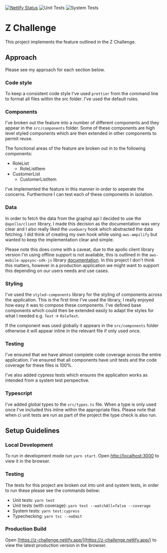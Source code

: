 [![Netlify Status](https://api.netlify.com/api/v1/badges/3c8f40b5-f302-419d-8666-bda2107375b3/deploy-status)](https://app.netlify.com/sites/z-challenge/deploys)
![Unit Tests](https://github.com/jwarykowski/z-challenge/actions/workflows/unit-tests.yml/badge.svg)
![System Tests](https://github.com/jwarykowski/z-challenge/actions/workflows/system-tests.yml/badge.svg)

# Z Challenge
This project implements the feature outlined in the Z Challenge.

## Approach
Please see my approach for each section below.

### Code style

To keep a consistent code style I've used `prettier` from the command line to format all files within the src folder. I've used the default rules.

### Components 
I've broken out the feature into a number of different components and they
appear in the `src/components` folder. Some of these components are high level
styled components which are then extended in other components to permit reuse.

The functional areas of the feature are broken out in to the following
components:

* RoleList
  * RoleListItem
* CustomerList
  * CustomerListItem

I've implemented the feature in this manner in order to seperate the concerns.
Furthermore I can test each of these components in isolation.

### Data
In order to fetch the data from the graphql api I decided to use the
`@apollo/client` library, I made this decision as the documentation was very
clear and I also really liked the `useQuery` hook which abstracted the data
fetching. I did think of creating my own hook while using `aws-ampilify` but
wanted to keep the implementation clear and simple.

Please note this does come with a caveat, due to the apollo client library
version I'm using offline support is not available, this is outlined in the
`aws-mobile-appsync-sdk-js` library
[documentation](https://github.com/awslabs/aws-mobile-appsync-sdk-js#using-authorization-and-subscription-links-with-apollo-client-no-offline-support).
In this project I don't think this matters, however in a production application
we might want to support this depending on our users needs and use cases.

### Styling 
I've used the `styled-components` library for the styling of components across the
application. This is the first time I've used the library, I really enjoyed how
easy it was to compose these components. I've defined base components which
could then be extended easily to adapt the styles for what I needed e.g. `Text`
-> `RoleText`. 

If the component was used globally it appears in the `src/components` folder
otherwise it will appear inline in the relevant file if only used once.

### Testing
I've ensured that we have almost complete code coverage across the entire
application. I've ensured that all components have unit tests and the code
coverage for these files is 100%.

I've also added cypress tests which ensures the application works as intended
from a system test perspective.

### Typescript

I've added global types to the `src/types.ts` file. When a type is only used
once I've included this inline within the appropriate files. Please note that
when ci unit tests are run as part of the project the type check is also run.

## Setup Guidelines

### Local Development
To run in development mode run `yarn start`. Open
[http://localhost:3000](http://localhost:3000) to view it in the browser.

### Testing
The tests for this project are broken out into unit and system tests, in order
to run these please see the commands below:

* Unit tests: `yarn test`
* Unit tests (with coverage): `yarn test --watchAll=false --coverage`
* System tests:  `yarn test:cypress`
* Typechecking: `yarn tsc --noEmit`

### Production Build
Open [https://z-challenge.netlify.app/](https://z-challenge.netlify.app/) to view the latest production version in the browser.
